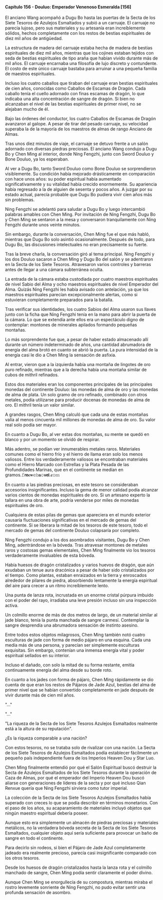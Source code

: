 
#### Capítulo 156 - Douluo: Emperador Venenoso Esmeralda [156]

El anciano Wang acompañó a Dugu Bo hasta las puertas de la Secta de los Siete Tesoros de Azulejos Esmaltados y subió a un carruaje. El carruaje no parecía lujoso, pero sus materiales y su artesanía eran increíblemente sólidos, hechos completamente con los restos de bestias espirituales de diez mil años de antigüedad.

La estructura de madera del carruaje estaba hecha de madera de bestias espirituales de diez mil años, mientras que los cojines estaban tejidos con seda de bestias espirituales de tipo araña que habían vivido durante más de mil años. El carruaje encarnaba una filosofía de lujo discreto y contundente. El costo de este único carruaje bastaba para arruinar a una pequeña familia de maestros espirituales.

Incluso los cuatro caballos que tiraban del carruaje eran bestias espirituales de cien años, conocidas como Caballos de Escamas de Dragón. Cada caballo tenía el cuello adornado con finas escamas de dragón, lo que indicaba una alta concentración de sangre de dragón. Si bien no alcanzaban el nivel de las bestias espirituales de primer nivel, no se alejaban mucho de él.

Bajo las órdenes del conductor, los cuatro Caballos de Escamas de Dragón avanzaron al galope. A pesar de tirar del pesado carruaje, su velocidad superaba la de la mayoría de los maestros de almas de rango Anciano de Almas.

Tras unos diez minutos de viaje, el carruaje se detuvo frente a un salón adornado con diversas piedras preciosas. El anciano Wang condujo a Dugu Bo y Chen Ming al interior, donde Ning Fengzhi, junto con Sword Douluo y Bone Douluo, ya los esperaban.

Al ver a Dugu Bo, tanto Sword Douluo como Bone Douluo se sorprendieron visiblemente. Su condición había mejorado drásticamente en comparación con hace unos años: su poder espiritual había aumentado significativamente y su vitalidad había crecido enormemente. Su apariencia había regresado a la de alguien de sesenta y pocos años. A juzgar por su estado actual, parecía probable que Dugu Bo pudiera vivir cien años más sin problemas.

Ning Fengzhi se adelantó para saludar a Dugu Bo y luego intercambió palabras amables con Chen Ming. Por invitación de Ning Fengzhi, Dugu Bo y Chen Ming se sentaron a la mesa y conversaron tranquilamente con Ning Fengzhi durante unos veinte minutos.

Sin embargo, durante la conversación, Chen Ming fue el que más habló, mientras que Dugu Bo solo asintió ocasionalmente. Después de todo, para Dugu Bo, las discusiones intelectuales no eran precisamente su fuerte.

Tras la breve charla, la conversación giró al tema principal. Ning Fengzhi y los dos Douluo sacaron a Chen Ming y Dugu Bo del salón y se adentraron en la Secta de los Siete Tesoros. Atravesaron varios controles y barreras antes de llegar a una cámara subterránea oculta.

La entrada de la cámara estaba custodiada por cuatro maestros espirituales de nivel Sabio del Alma y ocho maestros espirituales de nivel Emperador del Alma. Quizás Ning Fengzhi les había avisado con antelación, ya que los maestros espirituales parecían excepcionalmente alertas, como si estuvieran completamente preparados para la batalla.

Tras verificar sus identidades, los cuatro Sabios del Alma usaron sus llaves junto con la ficha que Ning Fengzhi tenía en la mano para abrir la puerta de la cámara. Lo que se extendía ante ellos era un espectáculo digno de contemplar: montones de minerales apilados formando pequeñas montañas.

Lo más sorprendente fue que, a pesar de haber estado almacenado allí durante un número indeterminado de años, una cantidad abrumadora de energía del alma brotó en cuanto se abrió la puerta. La pura intensidad de la energía casi le dio a Chen Ming la sensación de asfixia.

Al entrar, vieron que a la izquierda había una montaña de lingotes de oro puro refinado, mientras que a la derecha había una montaña similar de cubos de mithril refinados.

Estos dos materiales eran los componentes principales de las principales monedas del continente Douluo: las monedas de alma de oro y las monedas de alma de plata. Un solo gramo de oro refinado, combinado con otros metales, podía utilizarse para producir docenas de monedas de alma de oro. El mithril tenía un valor similar.

A grandes rasgos, Chen Ming calculó que cada una de estas montañas valía al menos cincuenta mil millones de monedas de alma de oro. Su valor real solo podía ser mayor.

En cuanto a Dugu Bo, al ver estas dos montañas, su mente se quedó en blanco y por un momento se olvidó de respirar.

Más adentro, se podían ver innumerables metales raros. Materiales comunes como el hierro frío y el hierro de llama eran solo los menos valiosos. Entre los verdaderamente valiosos se encontraban materiales como el Hierro Marcado con Estrellas y la Plata Pesada de las Profundidades Marinas, que en el continente se medían en gramos.𝚏𝗿𝗲𝐞𝐰𝚎𝕓𝐧𝚘𝘃𝗲𝐥.𝐜𝚘𝕞

En cuanto a las piedras preciosas, en este tesoro se consideraban accesorios insignificantes. Incluso la gema de menor calidad podía alcanzar varios cientos de monedas espirituales de oro. Si un artesano experto la tallara en una obra de arte, podría venderse por miles de monedas espirituales de oro.

Cualquiera de estas pilas de gemas que apareciera en el mundo exterior causaría fluctuaciones significativas en el mercado de gemas del continente. Si se liberara la mitad de los tesoros de este tesoro, todo el mercado de gemas del continente Douluo colapsaría por completo.

Ning Fengzhi condujo a los dos asombrados visitantes, Dugu Bo y Chen Ming, adentrándose en la bóveda. Tras atravesar montones de metales raros y costosas gemas elementales, Chen Ming finalmente vio los tesoros verdaderamente invaluables de esta bóveda.

Había huesos de dragón cristalizados y varios huevos de dragón, que aún exudaban un tenue aura dracónica a pesar de haber sido cristalizados por el tiempo. Como plantas, estaban enraizados en la tierra y enroscados alrededor de pilares de piedra, absorbiendo lentamente la energía espiritual del aire para crecer a un ritmo increíblemente lento.

Una punta de lanza rota, incrustada en un enorme cristal púrpura imbuido con el poder del rayo, irradiaba una leve presión incluso sin una inspección activa.

Un colmillo enorme de más de dos metros de largo, de un material similar al jade blanco, tenía la punta manchada de sangre carmesí. Contemplar la sangre desprendía una abrumadora sensación de instinto asesino.

Entre todos estos objetos milagrosos, Chen Ming también notó cuatro esculturas de jade con forma de medio pájaro en una esquina. Cada una medía más de una persona, y parecían ser simplemente esculturas exquisitas. Sin embargo, contenían una inmensa energía vital y poder espiritual sellados en su interior.

Incluso el dañado, con solo la mitad de su forma restante, emitía continuamente energía del alma desde su borde roto.

En cuanto a los jades con forma de pájaro, Chen Ming rápidamente se dio cuenta de que eran los restos de Pájaros de Jade Azul, bestias del alma de primer nivel que se habían convertido completamente en jade después de vivir durante más de cien mil años.

"..."

"..."

"La riqueza de la Secta de los Siete Tesoros Azulejos Esmaltados realmente está a la altura de su reputación".

¿Es la riqueza comparable a una nación?

Con estos tesoros, no se trataba solo de rivalizar con una nación. La Secta de los Siete Tesoros de Azulejos Esmaltados podía establecer fácilmente un pequeño país independiente fuera de los Imperios Heaven Dou y Star Luo.

Chen Ming finalmente entendió por qué el Salón Espiritual buscó destruir la Secta de Azulejos Esmaltados de los Siete Tesoros durante la operación de Caza de Almas, por qué el emperador del Imperio Heaven Dou buscó aliarse con generaciones de líderes de la secta y por qué incluso Qian Renxue quería que Ning Fengzhi sirviera como tutor imperial.

La colección de la Secta de los Siete Tesoros Azulejos Esmaltados había superado con creces lo que se podía describir en términos monetarios. Con el paso de los años, su acaparamiento de materiales incluyó objetos que ningún maestro espiritual debería poseer.

Aunque esto era simplemente un almacén de piedras preciosas y materiales metálicos, no la verdadera bóveda secreta de la Secta de los Siete Tesoros Esmaltados, cualquier objeto aquí sería suficiente para provocar un baño de sangre en todo el continente.

Para decirlo sin rodeos, si bien el Pájaro de Jade Azul completamente jadeado era realmente precioso, parecía casi insignificante comparado con los otros tesoros.

Desde los huesos de dragón cristalizados hasta la lanza rota y el colmillo manchado de sangre, Chen Ming podía sentir claramente el poder divino.

Aunque Chen Ming se enorgullecía de su compostura, mientras miraba el rostro levemente sonriente de Ning Fengzhi, no pudo evitar sentir una profunda sensación de asombro.
